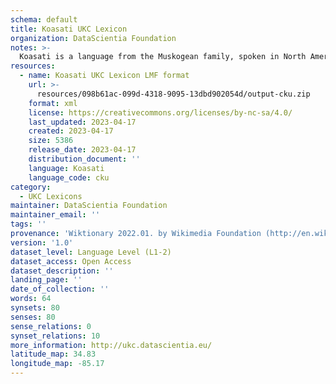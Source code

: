 ```yaml
---
schema: default
title: Koasati UKC Lexicon
organization: DataScientia Foundation
notes: >-
  Koasati is a language from the Muskogean family, spoken in North America. The UKC Lexicon of Koasati is represented as a lexico-semantic network. It consists of words, word senses, synsets, as well as sense-level and synset-level relationships.
resources:
  - name: Koasati UKC Lexicon LMF format
    url: >-
      resources/098b61ac-099d-4318-9095-13dbd902054d/output-cku.zip
    format: xml
    license: https://creativecommons.org/licenses/by-nc-sa/4.0/
    last_updated: 2023-04-17
    created: 2023-04-17
    size: 5386
    release_date: 2023-04-17
    distribution_document: ''
    language: Koasati
    language_code: cku
category:
  - UKC Lexicons
maintainer: DataScientia Foundation
maintainer_email: ''
tags: ''
provenance: 'Wiktionary 2022.01. by Wikimedia Foundation (http://en.wiktionary.org); CogNet 2.1 by Khuyagbaatar Batsuren, National University of Mongolia (http://cognet.ukc.disi.unitn.it); Native Languages of the Americas 2021.11. by Laura Redish and Orrin Lewis (http://www.native-languages.org); Princeton WordNet 2.1 by Princeton University (https://wordnet.princeton.edu)'
version: '1.0'
dataset_level: Language Level (L1-2)
dataset_access: Open Access
dataset_description: ''
landing_page: ''
date_of_collection: ''
words: 64
synsets: 80
senses: 80
sense_relations: 0
synset_relations: 10
more_information: http://ukc.datascientia.eu/
latitude_map: 34.83
longitude_map: -85.17
---
```

